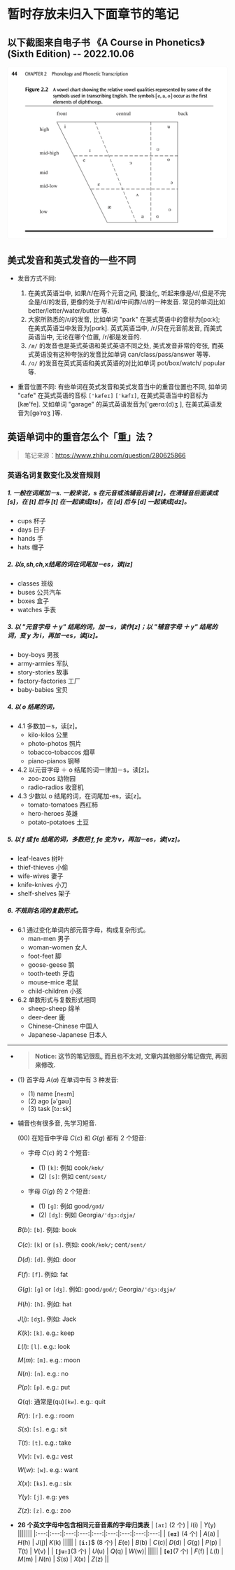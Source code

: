 #  暂时存放未归入下面章节的笔记



## 以下截图来自电子书 《A Course in Phonetics》 (Sixth Edition)  -- 2022.10.06

![image-20221006163030332](undone-notes.assets/image-20221006163030332.png)







## 美式发音和英式发音的一些不同

- 发音方式不同:
    1. 在美式英语当中, 如果/t/在两个元音之间, 要浊化, 听起来像是/d/,但是不完全是/d/的发音,
       更像的处于/t/和/d/中间靠/d/的一种发音. 常见的单词比如 better/letter/water/butter 等. 
    2. 大家所熟悉的/r/的发音, 比如单词 "park" 在英式英语中的音标为[pɑːk]; 
       在美式英语当中发音为[pɑrk]. 英式英语当中, /r/只在元音前发音, 而美式英语当中, 
       无论在哪个位置, /r/都是发音的. 
    3. `/æ/` 的发音也是英式英语和美式英语不同之处, 美式发音非常的夸张, 
       而英式英语没有这种夸张的发音比如单词 can/class/pass/answer 等等. 
    4. `/ɑ/` 的发音在英式英语和美式英语的对比如单词 pot/box/watch/ popular 等. 

- 重音位置不同: 有些单词在英式发音和美式发音当中的重音位置也不同,
  如单词 "cafe" 在英式英语的音标 `['kæfeɪ]` `['kæfɪ]`,
  在美式英语当中的音标为[kæ'fe]. 又如单词 "garage"
  的英式英语发音为['gærɑː(d)ʒ ], 在美式英语发音为[gəˈrɑʒ ]等. 



## 英语单词中的重音怎么个「重」法？

> 笔记来源：https://www.zhihu.com/question/280625866





### 英语名词复数变化及发音规则
##### 1. 一般在词尾加－s. 一般来说，s 在元音或浊辅音后读 [z]，在清辅音后面读成 [s]，在 [t] 后与 [t] 在一起读成[ts]，在 [d] 后与 [d] 一起读成[dz]。
+ cups   杯子
+ days   日子
+ hands  手
+ hats    帽子

##### 2. 以s,sh,ch,x结尾的词在词尾加－es，读[iz]
+ classes 班级 
+ buses  公共汽车
+ boxes   盒子 
+ watches  手表

##### 3. 以 "元音字母 ＋ y" 结尾的词，加－s，读作[z]；以 "辅音字母 ＋ y" 结尾的词，变 y 为 i，再加－es，读[iz]。
+ boy-boys  男孩
+ army-armies   军队
+ story-stories  故事   
+ factory-factories  工厂
+ baby-babies   宝贝
##### 4. 以 o 结尾的词，
- 4.1 多数加－s，读[z]。
    + kilo-kilos  公里 
    + photo-photos  照片
    + tobacco-tobaccos  烟草
    + piano-pianos   钢琴
- 4.2 以元音字母 ＋ o 结尾的词一律加－s，读[z]。
    + zoo-zoos  动物园   
    + radio-radios  收音机
- 4.3 少数以 o 结尾的词，在词尾加-es，读[z]。
    + tomato-tomatoes  西红柿
    + hero-heroes  英雄
    + potato-potatoes  土豆
##### 5. 以 f 或 fe 结尾的词，多数把 f, fe 变为 v，再加－es，读[vz]。
+ leaf-leaves  树叶  
+ thief-thieves  小偷   
+ wife-wives  妻子  
+ knife-knives  小刀
+ shelf-shelves  架子
##### 6. 不规则名词的复数形式。
- 6.1 通过变化单词内部元音字母，构成复杂形式。
    + man-men  男子 
    + woman-women  女人 
    + foot-feet  脚
    + goose-geese  鹅   
    + tooth-teeth   牙齿
    + mouse-mice  老鼠
    + child-children  小孩    
- 6.2 单数形式与复数形式相同  
    + sheep-sheep  绵羊    
    + deer-deer  鹿
    + Chinese-Chinese  中国人  
    + Japanese-Japanese  日本人

















------

- > **Notice: 这节的笔记很乱, 而且也不太对, 文章内其他部分笔记做完, 再回来修改.**
- (1) 首字母 $A(a)$ 在单词中有 3 种发音:
    - (1) name [n`eɪ`m]
    - (2) ago [`ə`'gəʊ]
    - (3) task [t`ɑː`sk]

- 辅音也有很多音, 先学习短音.
  
  (00) 在短音中字母 $C(c)$ 和 $G(g)$ 都有 2 个短音:
    + 字母 $C(c)$ 的 2 个短音:
        - (1) `[k]`: 例如 cook`/kʊk/`
        - (2) `[s]`: 例如 cent`/sent/`

    + 字母 $G(g)$ 的 2 个短音:
        - (1) `[ɡ]`: 例如 good`/gʊd/`
        - (2) `[dʒ]`: 例如 Georgia`/'dʒɔ:dʒjə/`

  $B(b)$: `[b]`. 例如: book

  $C(c)$: `[k]` or `[s]`. 例如: cook`/kʊk/`; cent`/sent/`
  
  $D(d)$: `[d]`. 例如: door

  $F(f)$: `[f]`. 例如: fat
  
  $G(g)$: `[g]` or `[dʒ]`. 例如: good`/gʊd/`; Georgia`/'dʒɔ:dʒjə/`

  $H(h)$: `[h]`. 例如: hat

  $J(j)$: `[dʒ]`. 例如: Jack
  
  $K(k)$: `[k]`. e.g.: keep
  
  $L(l)$: `[l]`. e.g.: look
  
  $M(m)$: `[m]`. e.g.: moon
  
  $N(n)$: `[n]`. e.g.: no
  
  $P(p)$: `[p]`. e.g.: put

  $Q(q)$: 通常是(qu)`[kw]`. e.g.: quit

  $R(r)$: `[r]`. e.g.: room
  
  $S(s)$: `[s]`. e.g.: sit
  
  $T(t)$: `[t]`. e.g.: take
  
  $V(v)$: `[v]`. e.g.: vest
  
  $W(w)$: `[w]`. e.g.: want
  
  $X(x)$: `[ks]`. e.g.: six
  
  $Y(y)$: `[j]`. e.g: yes

  $Z(z)$: `[z]`. e.g.: zoo


- **26 个英文字母中包含相同元音音素的字母归类表**
    | `[aɪ]` (2 个) | $I$(i) | $Y$(y) |||||||
    |:---:|:---:|:---:|:---:|:---:|:---:|:---:|:---:|:---:|
    | **`[eɪ]`** (4 个) | $A$(a) | $H$(h) | $J$(j)| $K$(k) |||||
    | **`[i:]`**$ (8 个) | $E$(e) | $B$(b) | $C$(c)| $D$(d) | $G$(g) | $P$(p) | $T$(t) | $V$(v) |
    | **`[ju:]`**(3 个) | $U$(u) | $Q$(q) | $W$(w)| |||||
    | **`[e]`**(7 个) | $F$(f) | $L$(l) | $M$(m) | $N$(n) | $S$(s) | $X$(x) | $Z$(z) ||

